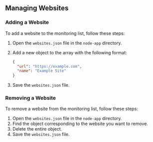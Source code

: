 ## Managing Websites

### Adding a Website

To add a website to the monitoring list, follow these steps:

1. Open the `websites.json` file in the `node-app` directory.
2. Add a new object to the array with the following format:

    ```json
    {
      "url": "https://example.com",
      "name": "Example Site"
    }
    ```

3. Save the `websites.json` file.

### Removing a Website

To remove a website from the monitoring list, follow these steps:

1. Open the `websites.json` file in the `node-app` directory.
2. Find the object corresponding to the website you want to remove.
3. Delete the entire object.
4. Save the `websites.json` file.
